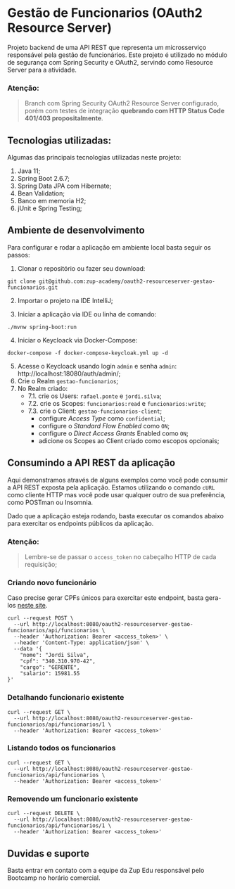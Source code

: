 # Gestão de Funcionarios (OAuth2 Resource Server)

Projeto backend de uma API REST que representa um microsserviço responsável pela gestão de funcionários. Este projeto é utilizado no módulo de segurança com Spring Security e OAuth2, servindo como Resource Server para a atividade.

### Atenção:
> Branch com Spring Security OAuth2 Resource Server configurado, porém com testes de integração **quebrando com HTTP Status Code 401/403 propositalmente**.

## Tecnologias utilizadas:

Algumas das principais tecnologias utilizadas neste projeto:

1. Java 11;
2. Spring Boot 2.6.7;
3. Spring Data JPA com Hibernate;
4. Bean Validation;
5. Banco em memoria H2;
6. jUnit e Spring Testing;

## Ambiente de desenvolvimento

Para configurar e rodar a aplicação em ambiente local basta seguir os passos:

1. Clonar o repositório ou fazer seu download:

```shell
git clone git@github.com:zup-academy/oauth2-resourceserver-gestao-funcionarios.git
```

2. Importar o projeto na IDE IntelliJ;

3. Iniciar a aplicação via IDE ou linha de comando:

```shell
./mvnw spring-boot:run
``` 

4. Iniciar o Keycloack via Docker-Compose:

```shell
docker-compose -f docker-compose-keycloak.yml up -d
```

5. Acesse o Keycloack usando login `admin` e senha `admin`: http://localhost:18080/auth/admin/;
6. Crie o Realm `gestao-funcionarios`;
7. No Realm criado:
    - 7.1. crie os Users: `rafael.ponte` e `jordi.silva`;
    - 7.2. crie os Scopes: `funcionarios:read` e `funcionarios:write`;
    - 7.3. crie o Client: `gestao-funcionarios-client`;
        - configure _Access Type_ como `confidential`;
        - configure o _Standard Flow Enabled_ como `ON`;
        - configure o _Direct Access Grants_ Enabled como `ON`;
        - adicione os Scopes ao Client criado como escopos opcionais;

## Consumindo a API REST da aplicação

Aqui demonstramos através de alguns exemplos como você pode consumir a API REST exposta pela aplicação. Estamos utilizando o comando `cURL` como cliente HTTP mas você pode usar qualquer outro de sua preferência, como POSTman ou Insomnia. 

Dado que a aplicação esteja rodando, basta executar os comandos abaixo para exercitar os endpoints públicos da aplicação.

### Atenção:
> Lembre-se de passar o `access_token` no cabeçalho HTTP de cada requisição;

### Criando novo funcionário

Caso precise gerar CPFs únicos para exercitar este endpoint, basta gera-los [neste site](https://www.geradordecpf.org/).

```shell
curl --request POST \
  --url http://localhost:8080/oauth2-resourceserver-gestao-funcionarios/api/funcionarios \
  --header 'Authorization: Bearer <access_token>' \
  --header 'Content-Type: application/json' \
  --data '{
	"nome": "Jordi Silva",
	"cpf": "340.310.970-42",
	"cargo": "GERENTE",
	"salario": 15981.55
}'
```

### Detalhando funcionario existente
```shell
curl --request GET \
  --url http://localhost:8080/oauth2-resourceserver-gestao-funcionarios/api/funcionarios/1 \
  --header 'Authorization: Bearer <access_token>'
```

### Listando todos os funcionarios
```shell
curl --request GET \
  --url http://localhost:8080/oauth2-resourceserver-gestao-funcionarios/api/funcionarios \
  --header 'Authorization: Bearer <access_token>'
```

### Removendo um funcionario existente
```shell
curl --request DELETE \
  --url http://localhost:8080/oauth2-resourceserver-gestao-funcionarios/api/funcionarios/1 \
  --header 'Authorization: Bearer <access_token>'
```

## Duvidas e suporte

Basta entrar em contato com a equipe da Zup Edu responsável pelo Bootcamp no horário comercial.